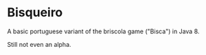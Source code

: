 # Bisqueiro
A basic portuguese variant of the briscola game ("Bisca") in Java 8.

Still not even an alpha.
